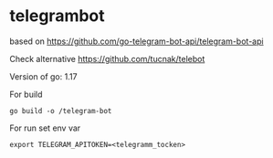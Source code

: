 # telegrambot
based on https://github.com/go-telegram-bot-api/telegram-bot-api

Check alternative https://github.com/tucnak/telebot

Version of go: 1.17

For build 

    go build -o /telegram-bot

For run set env var 

    export TELEGRAM_APITOKEN=<telegramm_tocken>
